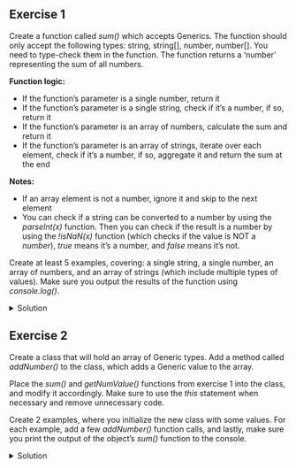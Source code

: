 ## Exercise 1

Create a function called *sum()* which accepts Generics. The function should only accept the following types: string, string[], number, number[]. You need to type-check them in the function. The function returns a ‘number’ representing the sum of all numbers.

**Function logic:**
- If the function’s parameter is a single number, return it
- If the function’s parameter is a single string, check if it’s a number, if so, return it
- If the function’s parameter is an array of numbers, calculate the sum and return it
- If the function’s parameter is an array of strings, iterate over each element, check if it’s a number, if so, aggregate it and return the sum at the end

**Notes:**
- If an array element is not a number, ignore it and skip to the next element
- You can check if a string can be converted to a number by using the *parseInt(x)* function. Then you can check if the result is a number by using the *!isNaN(x)* function (which checks if the value is NOT a *number*), *true* means it’s a number, and *false* means it’s not.

Create at least 5 examples, covering: a single string, a single number, an array of numbers, and an array of strings (which include multiple types of values). Make sure you output the results of the function using *console.log()*.

<details>
<summary>Solution</summary>
<div> 

```
function sum<Type>(val: Type): number {
    if (Array.isArray(val)) {
        let sum: number = 0;
        val.forEach(elem => sum += getNumValue(elem));
        return sum;
    } else if (typeof val === 'string' || typeof val === 'number') {
        return getNumValue(val);
    } else {
        return 0;
    }
}

function getNumValue(val: string | number): number {
    if (typeof val === 'string') {
        const num: number = parseInt(val);
        return !isNaN(num) ? num : 0;
    } else {
        return val;
    }
}

console.log(sum("23"));
console.log(sum("Tomer"));
console.log(sum(44));
console.log(sum(["test", 22, 55, "block", "9"]));
console.log(sum([23, 433, 11]));

```

</div>
</details>

## Exercise 2

Create a class that will hold an array of Generic types. Add a method called *addNumber()* to the class, which adds a Generic value to the array.

Place the *sum()* and *getNumValue()* functions from exercise 1 into the class, and modify it accordingly. Make sure to use the *this* statement when necessary and remove unnecessary code.

Create 2 examples, where you initialize the new class with some values. For each example, add a few *addNumber()* function calls, and lastly, make sure you print the output of the object’s *sum()* function to the console.


<details>
<summary>Solution</summary>
<div> 

```
class Numbers<Type> {
    numbers: Type[];

    constructor(numbers: Type[]) {
        this.numbers = numbers;
    }

    addNumber(number: Type): void {
        this.numbers.push(number);
    }
    
    sum(): number {
        let total: number = 0;
        this.numbers.forEach(elem => {
            if (typeof elem === 'string' || typeof elem === 'number') {
                total += this.getNumValue(elem)
            }
        });
        return total;
    }
    
    getNumValue(val: string | number): number {
        if (typeof val === 'string') {
            const num: number = parseInt(val);
            return !isNaN(num) ? num : 0;
        } else {
            return val;
        }
    }
}

const numbers1: Numbers<string> = new Numbers<string>(["test", "22"]);
numbers1.addNumber("55");
numbers1.addNumber("block");
numbers1.addNumber("9");

const numbers2: Numbers<number> = new Numbers<number>([23]);
numbers2.addNumber(433);
numbers2.addNumber(11);

console.log(`1: ${numbers1.sum()}`);
console.log(`2: ${numbers2.sum()}`);
```

</div>
</details>